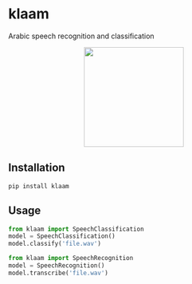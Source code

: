 # klaam
Arabic speech recognition and classification

 <p align="center"> 
 <img src = "https://raw.githubusercontent.com/ARBML/klaam/main/klaam_logo.PNG" width = "200px"/>
 </p>
 
 ## Installation 
 ```
 pip install klaam
 ```
 
 ## Usage 
 
 ```python
 from klaam import SpeechClassification
 model = SpeechClassification()
 model.classify('file.wav')
 
 from klaam import SpeechRecognition
 model = SpeechRecognition()
 model.transcribe('file.wav')
 ```
